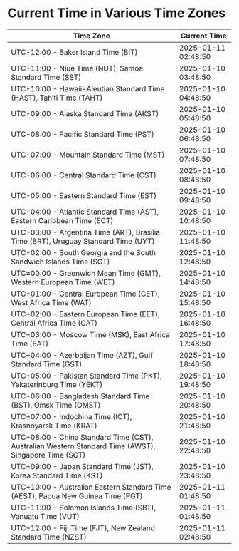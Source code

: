 # Current Time in Various Time Zones

| Time Zone | Current Time |
|-----------|--------------|
| UTC-12:00 - Baker Island Time (BIT) | 2025-01-11 02:48:50 |
| UTC-11:00 - Niue Time (NUT), Samoa Standard Time (SST) | 2025-01-10 03:48:50 |
| UTC-10:00 - Hawaii-Aleutian Standard Time (HAST), Tahiti Time (TAHT) | 2025-01-10 04:48:50 |
| UTC-09:00 - Alaska Standard Time (AKST) | 2025-01-10 05:48:50 |
| UTC-08:00 - Pacific Standard Time (PST) | 2025-01-10 06:48:50 |
| UTC-07:00 - Mountain Standard Time (MST) | 2025-01-10 07:48:50 |
| UTC-06:00 - Central Standard Time (CST) | 2025-01-10 08:48:50 |
| UTC-05:00 - Eastern Standard Time (EST) | 2025-01-10 09:48:50 |
| UTC-04:00 - Atlantic Standard Time (AST), Eastern Caribbean Time (ECT) | 2025-01-10 10:48:50 |
| UTC-03:00 - Argentina Time (ART), Brasília Time (BRT), Uruguay Standard Time (UYT) | 2025-01-10 11:48:50 |
| UTC-02:00 - South Georgia and the South Sandwich Islands Time (SGT) | 2025-01-10 12:48:50 |
| UTC±00:00 - Greenwich Mean Time (GMT), Western European Time (WET) | 2025-01-10 14:48:50 |
| UTC+01:00 - Central European Time (CET), West Africa Time (WAT) | 2025-01-10 15:48:50 |
| UTC+02:00 - Eastern European Time (EET), Central Africa Time (CAT) | 2025-01-10 16:48:50 |
| UTC+03:00 - Moscow Time (MSK), East Africa Time (EAT) | 2025-01-10 17:48:50 |
| UTC+04:00 - Azerbaijan Time (AZT), Gulf Standard Time (GST) | 2025-01-10 18:48:50 |
| UTC+05:00 - Pakistan Standard Time (PKT), Yekaterinburg Time (YEKT) | 2025-01-10 19:48:50 |
| UTC+06:00 - Bangladesh Standard Time (BST), Omsk Time (OMST) | 2025-01-10 20:48:50 |
| UTC+07:00 - Indochina Time (ICT), Krasnoyarsk Time (KRAT) | 2025-01-10 21:48:50 |
| UTC+08:00 - China Standard Time (CST), Australian Western Standard Time (AWST), Singapore Time (SGT) | 2025-01-10 22:48:50 |
| UTC+09:00 - Japan Standard Time (JST), Korea Standard Time (KST) | 2025-01-10 23:48:50 |
| UTC+10:00 - Australian Eastern Standard Time (AEST), Papua New Guinea Time (PGT) | 2025-01-11 01:48:50 |
| UTC+11:00 - Solomon Islands Time (SBT), Vanuatu Time (VUT) | 2025-01-11 01:48:50 |
| UTC+12:00 - Fiji Time (FJT), New Zealand Standard Time (NZST) | 2025-01-11 02:48:50 |
